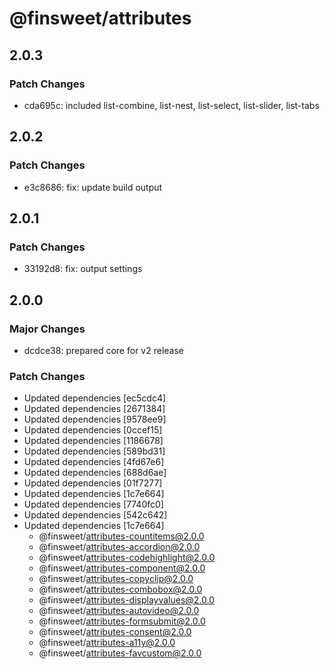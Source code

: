 # @finsweet/attributes

## 2.0.3

### Patch Changes

- cda695c: included list-combine, list-nest, list-select, list-slider, list-tabs

## 2.0.2

### Patch Changes

- e3c8686: fix: update build output

## 2.0.1

### Patch Changes

- 33192d8: fix: output settings

## 2.0.0

### Major Changes

- dcdce38: prepared core for v2 release

### Patch Changes

- Updated dependencies [ec5cdc4]
- Updated dependencies [2671384]
- Updated dependencies [9578ee9]
- Updated dependencies [0ccef15]
- Updated dependencies [1186678]
- Updated dependencies [589bd31]
- Updated dependencies [4fd67e6]
- Updated dependencies [688d6ae]
- Updated dependencies [01f7277]
- Updated dependencies [1c7e664]
- Updated dependencies [7740fc0]
- Updated dependencies [542c642]
- Updated dependencies [1c7e664]
  - @finsweet/attributes-countitems@2.0.0
  - @finsweet/attributes-accordion@2.0.0
  - @finsweet/attributes-codehighlight@2.0.0
  - @finsweet/attributes-component@2.0.0
  - @finsweet/attributes-copyclip@2.0.0
  - @finsweet/attributes-combobox@2.0.0
  - @finsweet/attributes-displayvalues@2.0.0
  - @finsweet/attributes-autovideo@2.0.0
  - @finsweet/attributes-formsubmit@2.0.0
  - @finsweet/attributes-consent@2.0.0
  - @finsweet/attributes-a11y@2.0.0
  - @finsweet/attributes-favcustom@2.0.0
